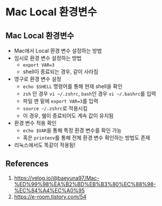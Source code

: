 # Mac Local 환경변수

## Mac Local 환경변수

- Mac에서 Local 환경 변수 설정하는 방법
- 임시로 환경 변수 설정하는 방법
  - `export VAR=3`
  - shell이 종료되는 경우, 같이 사라짐
- 영구로 환경 변수 설정
  - `echo $SHELL` 명령어를 통해 현재 shell을 확인
  - `zsh` 인 경우 `vi ~/.zshrc`, `bash`인 경우 `vi ~/.bashrc`를 입력
  - 파일 맨 밑에 `export VAR=3`를 입력
  - `source ~/.zshrc`로 적용시킴
  - 이 경우, 쉘이 종료되어도 계속 값이 유지됨
- 환경 변수 적용 확인
  - `echo $VAR`을 통해 특정 환경 변수를 확인 가능
  - 혹은 `printenv`를 통해 전체 환경 변수 확인하는 방법도 존재
- 리눅스에서도 똑같이 적용됨!

## References

1. https://velog.io/@baeyuna97/Mac-%ED%99%98%EA%B2%BD%EB%B3%80%EC%88%98-%EC%84%A4%EC%A0%95
2. https://e-room.tistory.com/54